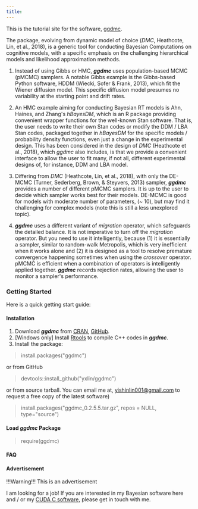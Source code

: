 ```yaml
---
title: 
---
```

This is the tutorial site for the software, [ggdmc](https://github.com/yxlin/ggdmc/).

The package, evolving from dynamic model of choice (_DMC_,
Heathcote, Lin, et al., 2018), is a generic tool for conducting Bayesian Computations 
on cognitive models, with a specific emphasis on the challenging hierarchical models
and likelihood approximation methods.

1. Instead of using Gibbs or HMC, **_ggdmc_** uses population-based MCMC (pMCMC) 
samplers. A notable Gibbs example is the Gibbs-based Python software,
HDDM (Wiecki, Sofer & Frank, 2013), which fit the Wiener diffusion model.
This specific diffusion model presumes no variability at the starting point
and drift rates.

2. An HMC example aiming for conducting Bayesian RT models is Ahn, Haines, and
Zhang's _hBayesDM_, which is an R package providing convenient wrapper functions
for the well-known Stan software. That is, the user needs to write their own Stan
codes or modify the DDM / LBA Stan codes, packaged together in _hBayesDM_ for
the specific models / probability density functions, even just a change in
the experimental design. This has been considered in the design of _DMC_
(Heathcote et al., 2018), which _ggdmc_ also includes, is that we provide a
convenient interface to allow the user to fit many, if not all, different
experimental designs of, for instance, DDM and LBA model.

3. Differing from _DMC_ (Heathcote, Lin, et al., 2018), with only the DE-MCMC 
(Turner, Sederberg, Brown, & Steyvers, 2013) sampler, **_ggdmc_** provides a number 
of different pMCMC samplers. It is up to the user to 
decide which sampler works best for their models. DE-MCMC is good for models
with moderate number of parameters, (~ 10), but may find it 
challenging for complex models (note this is still a less unexplored topic).

4. **_ggdmc_** uses a different variant of _migration_ operator, which safeguards
the detailed balance. It is not imperative to turn off the _migration_ operator. 
But you need to use it intelligently, because (1)  it is essentially a 
sampler, similar to random-walk Metropolis, which is very inefficient when
it works alone and (2) it is designed as a tool to resolve premature convergence
happening sometimes when using the _crossover_ operator.  pMCMC is efficient when
a combination of operators is intelligently applied together. **_ggdmc_**
records rejection rates, allowing the user to monitor a sampler's performance. 

### Getting Started

Here is a quick getting start guide:

#### Installation

1. Download **_ggdmc_** from [CRAN](https://cran.r-project.org/web/packages/ggdmc/index.html),
[GitHub](https://github.com/yxlin/ggdmc).
2. [Windows only] Install [Rtools](https://cran.r-project.org/bin/windows/Rtools/) to compile
C++ codes in **_ggdmc_**.
3. Install the package:

> install.packages("ggdmc")

or from GitHub 

> devtools::install_github("yxlin/ggdmc")

or from source tarball. You can email me at, <yishinlin001@gmail.com>
to request a free copy of the latest software)

> install.packages("ggdmc_0.2.5.5.tar.gz", repos = NULL, type="source")

#### Load _ggdmc_ Package

> require(ggdmc)

#### FAQ

#### Advertisement

!!!Warning!!! This is an advertisement

I am looking for a job! If you are interested in my Bayesian software here and / or
my [CUDA C software](https://github.com/TasCL/ppda), please get in touch with me.




